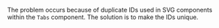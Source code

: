 The problem occurs because of duplicate IDs used in SVG components within the `Tabs` component. The solution is to make the IDs unique.
